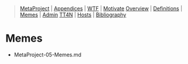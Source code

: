 [  this is a comment. ]::

<link href="styles.css" rel="stylesheet"></link>

> [MetaProject](../MetaProject.md) | [Appendices](./MetaProject-00-Appendices.md) | [WTF](./MetaProject-01-WTF.md) | [Motivate](./MetaProject-02-Motivate.md) 
> [Overview](./MetaProject-03-Overview.md) | [Definitions](./MetaProject-04-Definitions.md) | [Memes](./MetaProject-05-Memes.md) | [Admin](./MetaProject-06-Admin.md) 
> [TT4N](./MetaProject-07-TT4N.md) | [Hosts](./MetaProject-08-Hosts.md) | [Bibliography](./MetaProject-99-Bibliography.md) 

# Memes

- MetaProject-05-Memes.md

